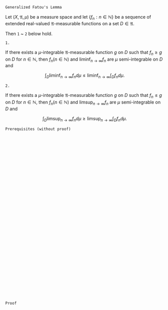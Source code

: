 ```
Generalized Fatou's Lemma
```
Let $(X, \mathfrak{A}, \mu)$ be a measure space and
let $\{f_n : n\in \mathbb{N}\}$ be a sequence of extended real-valued $\mathfrak{A}$-measurable functions on a set $D\in\mathfrak{A}$.

Then `1` ~ `2` below hold.

`1.`

If there exists a $\mu$-integrable $\mathfrak{A}$-measurable function $g$ on $D$ such that $f_n\geq g$ on $D$ for $n \in \mathbb{N}$, then $f_n(n \in \mathbb{N})$ and $\liminf_{n\rightarrow \infty}f_n$ are $\mu$ semi-integrable on $D$ and

$$
\int_D \liminf_{n \rightarrow \infty} f_n d\mu
\leq
\liminf_{n\rightarrow \infty}
\int_D f_n d\mu.
$$


`2.`

If there exists a $\mu$-integrable $\mathfrak{A}$-measurable function $g$ on $D$ such that $f_n\leq g$ on $D$ for $n \in \mathbb{N}$, then $f_n(n \in \mathbb{N})$ and $\limsup_{n\rightarrow \infty}f_n$ are $\mu$ semi-integrable on $D$ and

$$
\int_D \limsup_{n \rightarrow \infty} f_n d\mu
\geq
\limsup_{n\rightarrow \infty}
\int_D f_n d\mu.
$$

```
Prerequisites (without proof)
```

<br>
<br>
<br>
<br>
<br>
<br>
<br>
<br>
<br>
<br>
<br>
<br>
<br>
<br>
<br>
<br>
<br>
<br>
<br>
<br>
<br>
<br>
<br>
<br>
<br>
<br>
<br>
<br>
<br>
<br>


```
Proof
```
